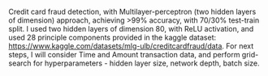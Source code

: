 Credit card fraud detection, with Multilayer-perceptron (two hidden layers of dimension) approach, achieving >99% accuracy, with 70/30% test-train split. I used two hidden layers of dimension 80, with ReLU activation, and used 28 principle components provided in the kaggle dataset: https://www.kaggle.com/datasets/mlg-ulb/creditcardfraud/data. 
For next steps, I will consider Time and Amount transaction data, and perform grid-search for hyperparameters - hidden layer size, network depth, batch size.
